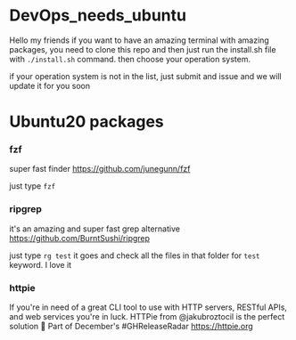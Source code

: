# DevOps_needs_ubuntu

Hello my friends
if you want to have an amazing terminal with amazing packages, you need to clone this repo and then just run the install.sh file with `./install.sh` command. then choose your operation system.

if your operation system is not in the list, just submit and issue and we will update it for you soon


# Ubuntu20 packages 

### fzf 
super fast finder 
https://github.com/junegunn/fzf

just type `fzf`


### ripgrep
it's an amazing and super fast grep alternative  
https://github.com/BurntSushi/ripgrep

just type `rg test` it goes and check all the files in that folder for `test` keyword. 
I love it 

### httpie
If you're in need of a great CLI tool to use with HTTP servers, RESTful APIs, and web services you're in luck. HTTPie from @jakubroztocil is the perfect solution 🤗 Part of December's #GHReleaseRadar https://httpie.org

